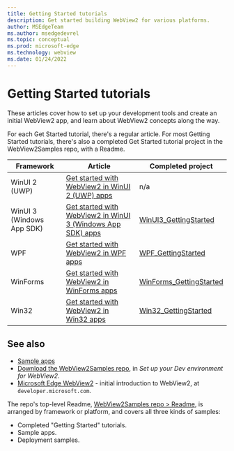 ```yaml
---
title: Getting Started tutorials
description: Get started building WebView2 for various platforms.
author: MSEdgeTeam
ms.author: msedgedevrel
ms.topic: conceptual
ms.prod: microsoft-edge
ms.technology: webview
ms.date: 01/24/2022
---
```

# Getting Started tutorials

These articles cover how to set up your development tools and create an initial WebView2 app, and learn about WebView2 concepts along the way.

For each Get Started tutorial, there's a regular article.  For most Getting Started tutorials, there's also a completed Get Started tutorial project in the WebView2Samples repo, with a Readme.

| Framework | Article | Completed project |
|---|---|---|
| WinUI 2 (UWP) | [Get started with WebView2 in WinUI 2 (UWP) apps](winui2.md) | n/a |
| WinUI 3 (Windows App SDK) | [Get started with WebView2 in WinUI 3 (Windows App SDK) apps](winui.md) | [WinUI3_GettingStarted](https://github.com/MicrosoftEdge/WebView2Samples/tree/main/GettingStartedGuides/WinUI3_GettingStarted) |
| WPF | [Get started with WebView2 in WPF apps](wpf.md) | [WPF_GettingStarted](https://github.com/MicrosoftEdge/WebView2Samples/tree/main/GettingStartedGuides/WPF_GettingStarted) |
| WinForms | [Get started with WebView2 in WinForms apps](winforms.md) | [WinForms_GettingStarted](https://github.com/MicrosoftEdge/WebView2Samples/tree/main/GettingStartedGuides/WinForms_GettingStarted) |
| Win32 | [Get started with WebView2 in Win32 apps](win32.md) | [Win32_GettingStarted](https://github.com/MicrosoftEdge/WebView2Samples/tree/main/GettingStartedGuides/Win32_GettingStarted) |


<!-- ====================================================================== -->
## See also

* [Sample apps](../code-samples-links.md)
* [Download the WebView2Samples repo](../how-to/machine-setup.md#download-the-webview2samples-repo), in _Set up your Dev environment for WebView2_.
* [Microsoft Edge WebView2](https://developer.microsoft.com/microsoft-edge/webview2) - initial introduction to WebView2, at `developer.microsoft.com`.

The repo's top-level Readme, [WebView2Samples repo > Readme](https://github.com/MicrosoftEdge/WebView2Samples#readme), is arranged by framework or platform, and covers all three kinds of samples:
*  Completed "Getting Started" tutorials.
*  Sample apps.
*  Deployment samples.
